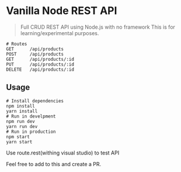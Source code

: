 # Vanilla Node REST API
> Full CRUD REST API using Node.js with no framework
This is for learning/experimental purposes. 
```
# Routes
GET      /api/products
POST     /api/products
GET      /api/products/:id
PUT      /api/products/:id
DELETE   /api/products/:id
```
## Usage
```
# Install dependencies
npm install
yarn install
# Run in develpment
npm run dev
yarn run dev
# Run in production
npm start
yarn start
```
Use route.rest(withing visual studio) to test API

Feel free to add to this and create a PR.